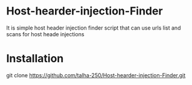 # Host-hearder-injection-Finder
It is simple host header injection finder script that can use urls list and scans for host heade injections
# Installation
git clone https://github.com/talha-250/Host-hearder-injection-Finder.git

